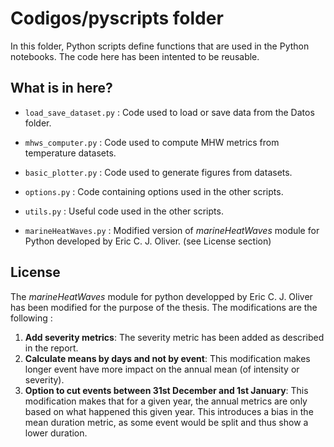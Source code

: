 # Codigos/pyscripts folder

In this folder, Python scripts define functions that are used in the Python notebooks. The code here has been intented to be reusable.

## What is in here?

 - `load_save_dataset.py` :
     Code used to load or save data from the Datos folder.

 - `mhws_computer.py` :
     Code used to compute MHW metrics from temperature datasets.

 - `basic_plotter.py` :
     Code used to generate figures from datasets.

 - `options.py` :
     Code containing options used in the other scripts.

 - `utils.py` :
     Useful code used in the other scripts.

 - `marineHeatWaves.py` :
     Modified version of *marineHeatWaves* module for Python developed by Eric C. J. Oliver. (see License section)

## License

The *marineHeatWaves* module for python developped by Eric C. J. Oliver has been modified for the purpose of the thesis. The modifications are the following :

 1. **Add severity metrics**: The severity metric has been added as described in the report.
 2. **Calculate means by days and not by event**: This modification makes longer event have more impact on the annual mean (of intensity or severity).
 3. **Option to cut events between 31st December and 1st January**: This modification makes that for a given year, the annual metrics are only based on what happened this given year. This introduces a bias in the mean duration metric, as some event would be split and thus show a lower duration.

